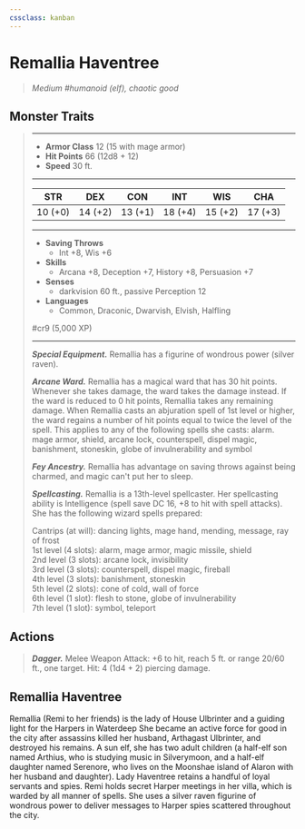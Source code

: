 ```yaml
---
cssclass: kanban
---
```


# Remallia Haventree
>*Medium #humanoid (elf), chaotic good*
## Monster Traits
>___
>- **Armor Class** 12 (15 with mage armor)
>- **Hit Points** 66 (12d8 + 12)
>- **Speed** 30 ft.
>___
>|STR|DEX|CON|INT|WIS|CHA|
>|:---:|:---:|:---:|:---:|:---:|:---:|
>|10 (+0)|14 (+2)|13 (+1)|18 (+4)|15 (+2)|17 (+3)|
>___
>- **Saving Throws**
>	 - Int +8, Wis +6
>- **Skills**
>	 - Arcana +8, Deception +7, History +8, Persuasion +7
>- **Senses**
>	 - darkvision 60 ft., passive Perception 12
>- **Languages**
>	 - Common, Draconic, Dwarvish, Elvish, Halfling
>
> #cr9 (5,000 XP)
>___
>***Special Equipment.*** Remallia has a figurine of wondrous power (silver raven).  
>
>***Arcane Ward.*** Remallia has a magical ward that has 30 hit points. Whenever she takes damage, the ward takes the damage instead. If the ward is reduced to 0 hit points, Remallia takes any remaining damage. When Remallia casts an abjuration spell of 1st level or higher, the ward regains a number of hit points equal to twice the level of the spell. This applies to any of the following spells she casts: alarm. mage armor, shield, arcane lock, counterspell, dispel magic, banishment, stoneskin, globe of invulnerability and symbol  
>
>***Fey Ancestry.*** Remallia has advantage on saving throws against being charmed, and magic can't put her to sleep.  
>
>***Spellcasting.*** Remallia is a 13th-level spellcaster. Her spellcasting ability is Intelligence (spell save DC 16, +8 to hit with spell attacks). She has the following wizard spells prepared:  
>
>Cantrips (at will): dancing lights, mage hand, mending, message, ray of frost  
>1st level (4 slots): alarm, mage armor, magic missile, shield  
>2nd level (3 slots): arcane lock, invisibility  
>3rd level (3 slots): counterspell, dispel magic, fireball  
>4th level (3 slots): banishment, stoneskin  
>5th level (2 slots): cone of cold, wall of force  
>6th level (1 slot): flesh to stone, globe of invulnerability  
>7th level (1 slot): symbol, teleport  
>
## Actions
>***Dagger.*** Melee Weapon Attack: +6 to hit, reach 5 ft. or range 20/60 ft., one target. Hit: 4 (1d4 + 2) piercing damage.
## Remallia Haventree
Remallia (Remi to her friends) is the lady of House Ulbrinter and a guiding light for the Harpers in Waterdeep
She became an active force for good in the city after assassins killed her husband, Arthagast Ulbrinter, and destroyed his remains. A sun elf, she has two adult children (a half-elf son named Arthius, who is studying music in Silverymoon, and a half-elf daughter named Serenore, who lives on the Moonshae island of Alaron with her husband and daughter). Lady Haventree retains a handful of loyal servants and spies.
Remi holds secret Harper meetings in her villa, which is warded by all manner of spells. She uses a silver raven figurine of wondrous power to deliver messages to Harper spies scattered throughout the city.